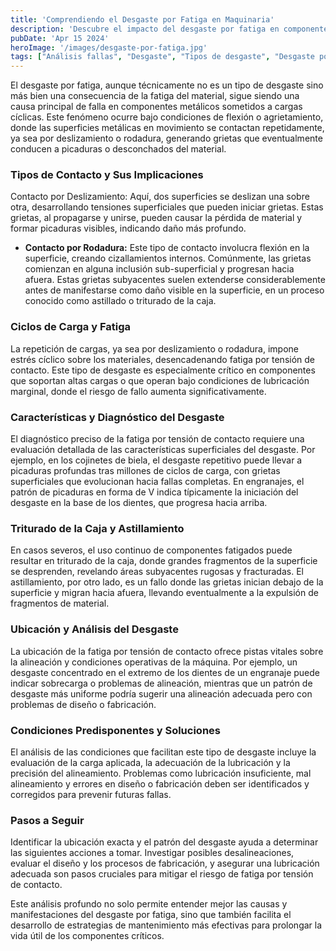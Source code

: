 ```yaml
---
title: 'Comprendiendo el Desgaste por Fatiga en Maquinaria'
description: 'Descubre el impacto del desgaste por fatiga en componentes metálicos bajo cargas cíclicas, incluyendo tipos de contacto y su rol en la generación de grietas y picaduras'
pubDate: 'Apr 15 2024'
heroImage: '/images/desgaste-por-fatiga.jpg'
tags: ["Análisis fallas", "Desgaste", "Tipos de desgaste", "Desgaste por fatiga"]
---
```

El desgaste por fatiga, aunque técnicamente no es un tipo de desgaste sino más bien una consecuencia de la fatiga del material, sigue siendo una causa principal de falla en componentes metálicos sometidos a cargas cíclicas. Este fenómeno ocurre bajo condiciones de flexión o agrietamiento, donde las superficies metálicas en movimiento se contactan repetidamente, ya sea por deslizamiento o rodadura, generando grietas que eventualmente conducen a picaduras o desconchados del material.

### Tipos de Contacto y Sus Implicaciones
Contacto por Deslizamiento: Aquí, dos superficies se deslizan una sobre otra, desarrollando tensiones superficiales que pueden iniciar grietas. Estas grietas, al propagarse y unirse, pueden causar la pérdida de material y formar picaduras visibles, indicando daño más profundo.

- **Contacto por Rodadura:** Este tipo de contacto involucra flexión en la superficie, creando cizallamientos internos. Comúnmente, las grietas comienzan en alguna inclusión sub-superficial y progresan hacia afuera. Estas grietas subyacentes suelen extenderse considerablemente antes de manifestarse como daño visible en la superficie, en un proceso conocido como astillado o triturado de la caja.

### Ciclos de Carga y Fatiga
La repetición de cargas, ya sea por deslizamiento o rodadura, impone estrés cíclico sobre los materiales, desencadenando fatiga por tensión de contacto. Este tipo de desgaste es especialmente crítico en componentes que soportan altas cargas o que operan bajo condiciones de lubricación marginal, donde el riesgo de fallo aumenta significativamente.

### Características y Diagnóstico del Desgaste
El diagnóstico preciso de la fatiga por tensión de contacto requiere una evaluación detallada de las características superficiales del desgaste. Por ejemplo, en los cojinetes de biela, el desgaste repetitivo puede llevar a picaduras profundas tras millones de ciclos de carga, con grietas superficiales que evolucionan hacia fallas completas. En engranajes, el patrón de picaduras en forma de V indica típicamente la iniciación del desgaste en la base de los dientes, que progresa hacia arriba.

### Triturado de la Caja y Astillamiento
En casos severos, el uso continuo de componentes fatigados puede resultar en triturado de la caja, donde grandes fragmentos de la superficie se desprenden, revelando áreas subyacentes rugosas y fracturadas. El astillamiento, por otro lado, es un fallo donde las grietas inician debajo de la superficie y migran hacia afuera, llevando eventualmente a la expulsión de fragmentos de material.

### Ubicación y Análisis del Desgaste
La ubicación de la fatiga por tensión de contacto ofrece pistas vitales sobre la alineación y condiciones operativas de la máquina. Por ejemplo, un desgaste concentrado en el extremo de los dientes de un engranaje puede indicar sobrecarga o problemas de alineación, mientras que un patrón de desgaste más uniforme podría sugerir una alineación adecuada pero con problemas de diseño o fabricación.

### Condiciones Predisponentes y Soluciones
El análisis de las condiciones que facilitan este tipo de desgaste incluye la evaluación de la carga aplicada, la adecuación de la lubricación y la precisión del alineamiento. Problemas como lubricación insuficiente, mal alineamiento y errores en diseño o fabricación deben ser identificados y corregidos para prevenir futuras fallas.

### Pasos a Seguir
Identificar la ubicación exacta y el patrón del desgaste ayuda a determinar las siguientes acciones a tomar. Investigar posibles desalineaciones, evaluar el diseño y los procesos de fabricación, y asegurar una lubricación adecuada son pasos cruciales para mitigar el riesgo de fatiga por tensión de contacto.

Este análisis profundo no solo permite entender mejor las causas y manifestaciones del desgaste por fatiga, sino que también facilita el desarrollo de estrategias de mantenimiento más efectivas para prolongar la vida útil de los componentes críticos.